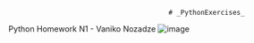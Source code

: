                                             # _PythonExercises_
Python Homework N1 - Vaniko Nozadze
![image](https://user-images.githubusercontent.com/115501603/226164248-08533cce-c190-4783-9192-7a9af681be0f.png)
